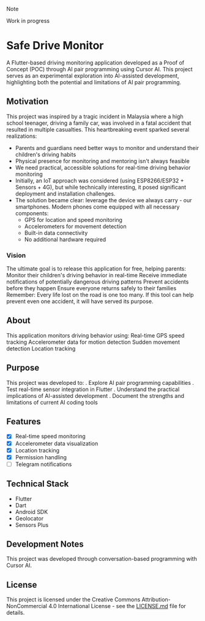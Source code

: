 > [!NOTE]
> Work in progress

# Safe Drive Monitor
A Flutter-based driving monitoring application developed as a Proof of Concept (POC) through AI pair programming using Cursor AI. This project serves as an experimental exploration into AI-assisted development, highlighting both the potential and limitations of AI pair programming.
## Motivation
This project was inspired by a tragic incident in Malaysia where a high school teenager, driving a family car, was involved in a fatal accident that resulted in multiple casualties. This heartbreaking event sparked several realizations:
- Parents and guardians need better ways to monitor and understand their children's driving habits
- Physical presence for monitoring and mentoring isn't always feasible
- We need practical, accessible solutions for real-time driving behavior monitoring
- Initially, an IoT approach was considered (using ESP8266/ESP32 + Sensors + 4G), but while technically interesting, it posed significant deployment and installation challenges.
- The solution became clear: leverage the device we always carry - our smartphones. Modern phones come equipped with all necessary components:
  - GPS for location and speed monitoring
  - Accelerometers for movement detection
  - Built-in data connectivity
  - No additional hardware required
### Vision
The ultimate goal is to release this application for free, helping parents:
 Monitor their children's driving behavior in real-time
 Receive immediate notifications of potentially dangerous driving patterns
 Prevent accidents before they happen
 Ensure everyone returns safely to their families
Remember: Every life lost on the road is one too many. If this tool can help prevent even one accident, it will have served its purpose.
## About
This application monitors driving behavior using:
 Real-time GPS speed tracking
 Accelerometer data for motion detection
 Sudden movement detection
 Location tracking
## Purpose
This project was developed to:
. Explore AI pair programming capabilities
. Test real-time sensor integration in Flutter
. Understand the practical implications of AI-assisted development
. Document the strengths and limitations of current AI coding tools
## Features
- [x] Real-time speed monitoring
- [x] Accelerometer data visualization
- [x] Location tracking
- [x] Permission handling
- [ ] Telegram notifications
## Technical Stack
- Flutter
- Dart
- Android SDK
- Geolocator
- Sensors Plus
## Development Notes
This project was developed through conversation-based programming with Cursor AI.

## License

This project is licensed under the Creative Commons Attribution-NonCommercial 4.0 International License - see the [LICENSE.md](LICENSE.md) file for details.
